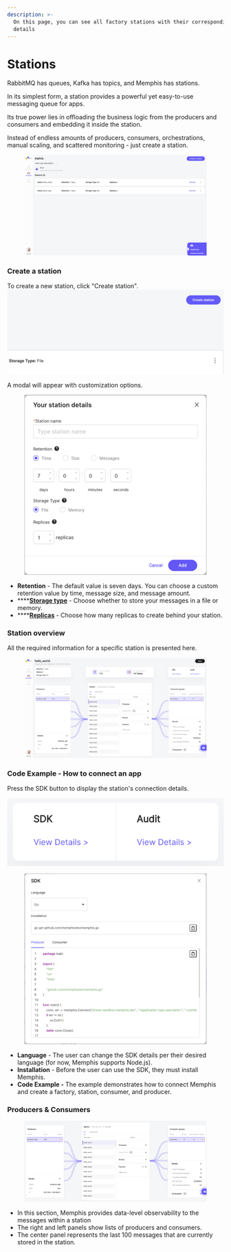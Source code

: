 ```yaml
---
description: >-
  On this page, you can see all factory stations with their corresponding
  details
---
```


# Stations

RabbitMQ has queues, Kafka has topics, and Memphis has stations.

In its simplest form, a station provides a powerful yet easy-to-use messaging queue for apps.

Its true power lies in offloading the business logic from the producers and consumers and embedding it inside the station.

Instead of endless amounts of producers, consumers, orchestrations, manual scaling, and scattered monitoring - just create a station.

<figure><img src="../.gitbook/assets/Screen Shot 2022-09-19 at 12.10.45.png" alt=""><figcaption></figcaption></figure>

### Create a station

To create a new station, click "Create station".\
![](<../.gitbook/assets/create station button (station)>)

A modal will appear with customization options.

<figure><img src="../.gitbook/assets/Screen Shot 2022-09-19 at 12.18.58.png" alt=""><figcaption></figcaption></figure>

* **Retention** - The default value is seven days. You can choose a custom retention value by time, message size, and message amount.
* ****[**Storage type**](broken-reference) - Choose whether to store your messages in a file or memory.
* ****[**Replicas**](../memphis/architecture.md#replicas) - Choose how many replicas to create behind your station.

### Station overview

All the required information for a specific station is presented here.

<figure><img src="../.gitbook/assets/Screen Shot 2022-09-19 at 12.12.24.png" alt=""><figcaption></figcaption></figure>

### Code Example - How to connect an app

Press the SDK button to display the station's connection details.

![](<../.gitbook/assets/Screen Shot 2022-09-19 at 12.14.38.png>)

<figure><img src="../.gitbook/assets/Screen Shot 2022-09-19 at 12.15.41.png" alt=""><figcaption></figcaption></figure>

* **Language** - The user can change the SDK details per their desired language (for now, Memphis supports Node.js).
* **Installation** - Before the user can use the SDK, they must install Memphis.
* **Code Example -** The example demonstrates how to connect Memphis and create a factory, station, consumer, and producer.

### Producers & Consumers

<figure><img src="../.gitbook/assets/Screen Shot 2022-09-19 at 12.17.41.png" alt=""><figcaption></figcaption></figure>

* In this section, Memphis provides data-level observability to the messages within a station
* The right and left panels show lists of producers and consumers.
* The center panel represents the last 100 messages that are currently stored in the station.
